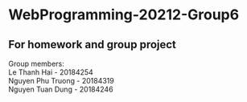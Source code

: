 # WebProgramming-20212-Group6

For homework and group project
-------------------------------
Group members:<br/>
Le Thanh Hai - 20184254<br/>
Nguyen Phu Truong - 20184319<br/>
Nguyen Tuan Dung - 20184246<br/>
